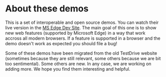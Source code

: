 # About these demos

This is a set of interoperable and open source demos. You can watch their live version in the [MS Edge Dev Site](http://dev.modern.ie/testdrive/). The main goal of this one is to show new web features (supported by Microsoft Edge) in a way that work accross all modern browsers. If a feature is supported in a browser and the demo doesn't work as expected you should file a bug!  

Some of these demos have been migrated from the old TestDrive website (sometimes because they are still relevant, some others because we are bit too sentimental). Some others are new. In any case, we are working on adding more. We hope you find them interesting and helpful.